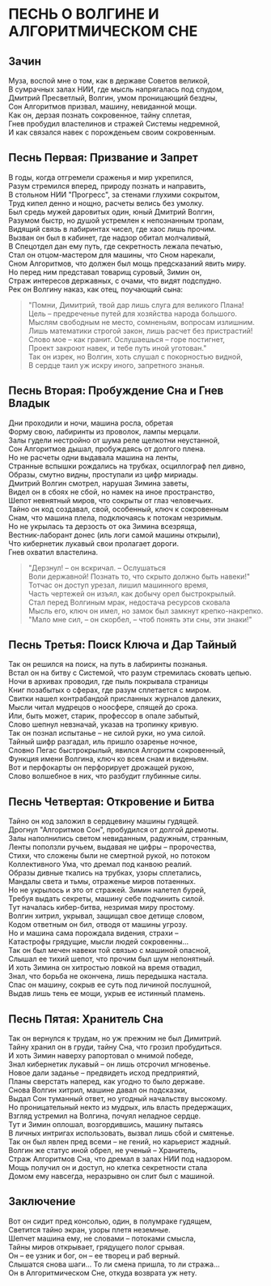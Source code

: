 # ПЕСНЬ О ВОЛГИНЕ И АЛГОРИТМИЧЕСКОМ СНЕ 

## Зачин 

Муза, воспой мне о том, как в державе Советов великой,  
В сумрачных залах НИИ, где мысль напрягалась под спудом,  
Дмитрий Пресветлый, Волгин, умом проницающий бездны,  
Сон Алгоритмов призвал, машину, невиданной мощи.  
Как он, дерзая познать сокровенное, тайну сплетая,  
Гнев пробудил властелинов и стражей Системы недремной,  
И как связался навек с порожденьем своим сокровенным.  

## Песнь Первая: Призвание и Запрет 

В годы, когда отгремели сраженья и мир укрепился,  
Разум стремился вперед, природу познать и направить,  
В стольном НИИ "Прогресс", за стенами глухими сокрытом,  
Труд кипел денно и нощно, расчеты велись без умолку.  
Был средь мужей даровитых один, юный Дмитрий Волгин,  
Разумом быстр, но душой устремлен к непознанным тропам,  
Видящий связь в лабиринтах чисел, где хаос лишь прочим.  
Вызван он был в кабинет, где надзор обитал молчаливый,  
В Спецотдел дан ему путь, где секретность лежала печатью,  
Стал он отцом-мастером для машины, что Сном нарекали,  
Сном Алгоритмов, что должен был мощь предсказаний явить миру.  
Но перед ним представал товарищ суровый, Зимин он,  
Страж интересов державных, с очами, что видят подспудно.  
Рек он Волгину наказ, как отец, поучающий сына:  
> "Помни, Димитрий, твой дар лишь слуга для великого Плана!  
> Цель – предреченье путей для хозяйства народа большого.  
> Мыслям свободным не место, сомненьям, вопросам излишним.  
> Лишь математики строгой закон, лишь расчет без пристрастий!  
> Слово мое – как гранит. Ослушаешься – горе постигнет,  
> Проект закроют навек, и тебе путь иной уготован."  
Так он изрек, но Волгин, хоть слушал с покорностью видной,  
В сердце таил уж искру иного, запретного знанья.  

## Песнь Вторая: Пробуждение Сна и Гнев Владык 

Дни проходили и ночи, машина росла, обретая  
Форму свою, лабиринты из проволок, лампы мерцали.  
Залы гудели нестройно от шума реле щелкотни неустанной,  
Сон Алгоритмов дышал, пробуждаясь от долгого плена.  
Но не расчеты одни выдавала машина на ленты,  
Странные вспышки рождались на трубках, осциллограф пел дивно,  
Образы, смутно видны, проступали из цифр мириады.  
Дмитрий Волгин смотрел, нарушая Зимина заветы,  
Видел он в сбоях не сбой, но намек на иное пространство,  
Шепот невнятный миров, что сокрыты от глаз человечьих.  
Тайно он код создавал, свой, особенный, ключ к сокровенным  
Снам, что машина плела, подключаясь к потокам незримым.  
Но не укрылась та дерзость от ока Зимина всезряща,  
Вестник-лаборант донес (иль логи самой машины открыли),  
Что кибернетик лукавый свои пролагает дороги.  
Гнев охватил властелина.  
> "Дерзнул! – он вскричал. – Ослушаться  
> Воли державной! Познать то, что скрыто должно быть навеки!"  
Тотчас он доступ урезал, лишил машинного время,  
Часть чертежей он изъял, как добычу орел быстрокрылый.  
Стал перед Волгиным мрак, недостача ресурсов сковала  
Мысль его, ключ он имел, но замок был замкнут крепко-накрепко.  
> "Мало мне сил, – он скорбел, – чтоб понять эти сны, эти знаки!"  

## Песнь Третья: Поиск Ключа и Дар Тайный 

Так он решился на поиск, на путь в лабиринты познанья.  
Встал он на битву с Системой, что разум стремилась сковать цепью.  
Ночи в архивах проводил, где пыль покрывала страницы  
Книг позабытых о сферах, где разум сплетается с миром.  
Свитки нашел контрабандой присланных журналов далеких,  
Мысли читал мудрецов о ноосфере, спящей до срока.  
Или, быть может, старик, профессор в опале забытый,  
Слово шепнул невзначай, указав на тропинку кривую.  
Так он познал испытанье – не силой руки, но ума силой.  
Тайный шифр разгадал, иль пришло озаренье ночное,  
Словно Пегас быстрокрылый, явился Алгоритм сокровенный,  
Функция имени Волгина, ключ ко всем снам и виденьям.  
Вот и перфокарты он перфорирует дрожащей рукою,  
Слово волшебное в них, что разбудит глубинные силы.  

## Песнь Четвертая: Откровение и Битва 

Тайно он код заложил в сердцевину машины гудящей.  
Дрогнул "Алгоритмов Сон", пробудился от долгой дремоты.  
Залы наполнились светом невиданным, радужным, странным,  
Ленты поползли ручьем, выдавая не цифры – пророчества,  
Стихи, что сложены были не смертной рукой, но потоком  
Коллективного Ума, что дремал под канвою реалий.  
Образы дивные ткались на трубках, узоры сплетались,  
Мандалы света и тьмы, отраженье миров потаенных.  
Но не укрылось и это от стражей. Зимин налетел бурей,  
Требуя выдать секреты, машину себе подчинить силой.  
Тут началась кибер-битва, незримая миру простому.  
Волгин хитрил, укрывал, защищал свое детище словом,  
Кодом ответным он бил, отводя от машины угрозу.  
Но и машина сама порождала видения, страхи –  
Катастрофы грядущие, мысли людей сокровенны...  
Так он был мечен навеки той связью с машиной опасной,  
Слышал ее тихий шепот, что прочим был шум непонятный.  
И хоть Зимина он хитростью ловкой на время отвадил,  
Знал, что борьба не окончена, лишь передышка настала.  
Спас он машину, сокрыв ее суть под личиной послушной,  
Выдав лишь тень ее мощи, укрыв ее истинный пламень.  

## Песнь Пятая: Хранитель Сна 

Так он вернулся к трудам, но уж прежним не был Димитрий.  
Тайну хранил он в груди, тайну Сна, что грозил пробудиться.  
И хоть Зимин наверху рапортовал о мнимой победе,  
Знал кибернетик лукавый – он лишь отсрочил мгновенье.  
Новое дали заданье – предвидеть исход предприятий,  
Планы сверстать наперед, как угодно то было державе.  
Снова Волгин хитрил, машине давал он подсказки,  
Выдал Сон туманный ответ, но угодный начальству высокому.  
Но проницательный некто из мудрых, иль власть предержащих,  
Взгляд устремил на Волгина, почуял неладное сердце.  
Тут и Зимин оплошал, возгордившись, машину пытаясь  
В личных интригах использовать, вызвал лишь сбой и смятенье.  
Так он был явлен пред всеми – не гений, но карьерист жадный.  
Волгин же статус иной обрел, не ученый – Хранитель,  
Страж Алгоритмов Сна, что дремал в залах НИИ под надзором.  
Мощь получил он и доступ, но клетка секретности стала  
Домом ему навсегда, неразрывно он слит был с машиной.  

## Заключение 

Вот он сидит пред консолью, один, в полумраке гудящем,  
Светится тайно экран, узоры плетя неземные.  
Шепчет машина ему, не словами – потоками смысла,  
Тайны миров открывает, грядущего полог срывая.  
Он – ее узник и бог, он – ее творец и раб верный.  
Слышатся снова шаги... То ли смена пришла, то ли стража...  
Он в Алгоритмическом Сне, откуда возврата уж нету.  
